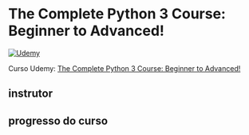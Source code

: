 <!-- markdownlint-disable MD026 -->
# The Complete Python 3 Course: Beginner to Advanced!

[![Udemy](https://www.udemy.com/staticx/udemy/images/v7/logo-udemy.png)](https://www.udemy.com/)

Curso Udemy: [The Complete Python 3 Course: Beginner to Advanced!](https://www.udemy.com/course/python-complete/)

## instrutor

<!-- 
## certificado

[![certificado udemy](images/uc-)](http://ude.my/uc-) -->

## progresso do curso
